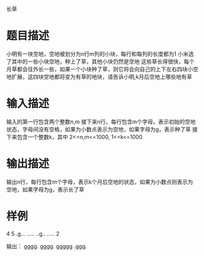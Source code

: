 长草
# 题目描述
小明有一块空地，空地被划分为n行m列的小块，每行和每列的长度都为1
小米选了其中的一些小块空地，种上了草，其他小块仍然是空地
这些草长得很快，每个月草都会往外长一些，如果一个小块种了草，则它将会向自己的上下左右四块小空地扩展，这四块空地都将变为有草的地块，请告诉小明,k月后空地上哪些地有草

# 输入描述
输入的第一行包含两个整数n,m
接下来n行，每行包含m个字母，表示初始的空地状态，字母间没有空格，如果为小数点表示为空地，如果字母为g，表示种了草
接下来包含一个整数k，其中 2<=n,m<=1000, 1<=k<=1000

# 输出描述
输出n行，每行包含m个字母，表示k个月后空地的状态，如果为小数点则表示为空地，如果字母为g，表示长了草

# 样例
4 5
.g...
.....
..g..
.....
2

输出：
gggg.
gggg.
ggggg
.ggg.